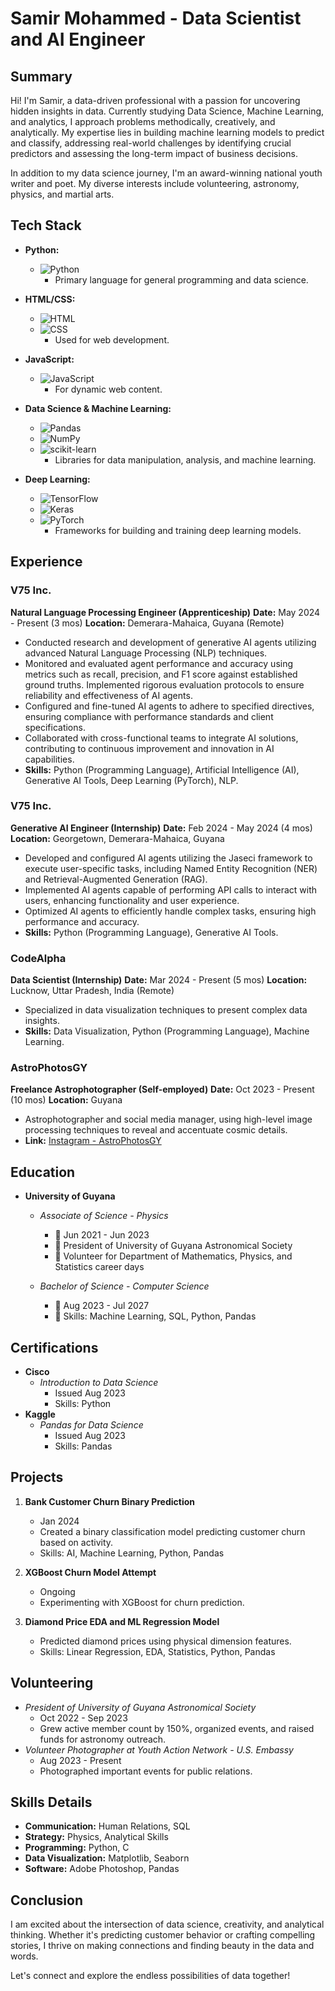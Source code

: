 # Samir Mohammed - Data Scientist and AI Engineer

## Summary
Hi! I'm Samir, a data-driven professional with a passion for uncovering hidden insights in data. Currently studying Data Science, Machine Learning, and analytics, I approach problems methodically, creatively, and analytically. My expertise lies in building machine learning models to predict and classify, addressing real-world challenges by identifying crucial predictors and assessing the long-term impact of business decisions.

In addition to my data science journey, I'm an award-winning national youth writer and poet. My diverse interests include volunteering, astronomy, physics, and martial arts.

## Tech Stack

- **Python:**
  - ![Python](https://img.shields.io/badge/-Python-3776AB?style=for-the-badge&logo=python&logoColor=white)
    - Primary language for general programming and data science.

- **HTML/CSS:**
  - ![HTML](https://img.shields.io/badge/-HTML-E34F26?style=for-the-badge&logo=html5&logoColor=white)
  - ![CSS](https://img.shields.io/badge/-CSS-1572B6?style=for-the-badge&logo=css3&logoColor=white)
    - Used for web development.

- **JavaScript:**
  - ![JavaScript](https://img.shields.io/badge/-JavaScript-F7DF1E?style=for-the-badge&logo=javascript&logoColor=black)
    - For dynamic web content.

- **Data Science & Machine Learning:**
  - ![Pandas](https://img.shields.io/badge/-Pandas-150458?style=for-the-badge&logo=pandas&logoColor=white)
  - ![NumPy](https://img.shields.io/badge/-NumPy-013243?style=for-the-badge&logo=numpy&logoColor=white)
  - ![scikit-learn](https://img.shields.io/badge/-scikit--learn-F7931E?style=for-the-badge&logo=scikit-learn&logoColor=white)
    - Libraries for data manipulation, analysis, and machine learning.

- **Deep Learning:**
  - ![TensorFlow](https://img.shields.io/badge/-TensorFlow-FF6F00?style=for-the-badge&logo=tensorflow&logoColor=white)
  - ![Keras](https://img.shields.io/badge/-Keras-D00000?style=for-the-badge&logo=keras&logoColor=white)
  - ![PyTorch](https://img.shields.io/badge/-PyTorch-EE4C2C?style=for-the-badge&logo=pytorch&logoColor=white)
    - Frameworks for building and training deep learning models.
   
## Experience

### V75 Inc.
**Natural Language Processing Engineer (Apprenticeship)**
**Date:** May 2024 - Present (3 mos)
**Location:** Demerara-Mahaica, Guyana (Remote)
- Conducted research and development of generative AI agents utilizing advanced Natural Language Processing (NLP) techniques.
- Monitored and evaluated agent performance and accuracy using metrics such as recall, precision, and F1 score against established ground truths. Implemented rigorous evaluation protocols to ensure reliability and effectiveness of AI agents.
- Configured and fine-tuned AI agents to adhere to specified directives, ensuring compliance with performance standards and client specifications.
- Collaborated with cross-functional teams to integrate AI solutions, contributing to continuous improvement and innovation in AI capabilities.
- **Skills:** Python (Programming Language), Artificial Intelligence (AI), Generative AI Tools, Deep Learning (PyTorch), NLP.

### V75 Inc.
**Generative AI Engineer (Internship)**
**Date:** Feb 2024 - May 2024 (4 mos)
**Location:** Georgetown, Demerara-Mahaica, Guyana
- Developed and configured AI agents utilizing the Jaseci framework to execute user-specific tasks, including Named Entity Recognition (NER) and Retrieval-Augmented Generation (RAG).
- Implemented AI agents capable of performing API calls to interact with users, enhancing functionality and user experience.
- Optimized AI agents to efficiently handle complex tasks, ensuring high performance and accuracy.
- **Skills:** Python (Programming Language), Generative AI Tools.

### CodeAlpha
**Data Scientist (Internship)**
**Date:** Mar 2024 - Present (5 mos)
**Location:** Lucknow, Uttar Pradesh, India (Remote)
- Specialized in data visualization techniques to present complex data insights.
- **Skills:** Data Visualization, Python (Programming Language), Machine Learning.

### AstroPhotosGY
**Freelance Astrophotographer (Self-employed)**
**Date:** Oct 2023 - Present (10 mos)
**Location:** Guyana
- Astrophotographer and social media manager, using high-level image processing techniques to reveal and accentuate cosmic details.
- **Link:** [Instagram - AstroPhotosGY](https://www.instagram.com/astrophotos_gy/)


## Education

- **University of Guyana**
  - *Associate of Science - Physics*
    - 📅 Jun 2021 - Jun 2023
    - 🌌 President of University of Guyana Astronomical Society
    - 🤝 Volunteer for Department of Mathematics, Physics, and Statistics career days

  - *Bachelor of Science - Computer Science*
    - 📅 Aug 2023 - Jul 2027
    - 🚀 Skills: Machine Learning, SQL, Python, Pandas



## Certifications
- **Cisco**
  - *Introduction to Data Science*
    - Issued Aug 2023
    - Skills: Python
- **Kaggle**
  - *Pandas for Data Science*
    - Issued Aug 2023
    - Skills: Pandas

## Projects
1. **Bank Customer Churn Binary Prediction**
   - Jan 2024
   - Created a binary classification model predicting customer churn based on activity.
   - Skills: AI, Machine Learning, Python, Pandas

2. **XGBoost Churn Model Attempt**
   - Ongoing
   - Experimenting with XGBoost for churn prediction.

3. **Diamond Price EDA and ML Regression Model**
   - Predicted diamond prices using physical dimension features.
   - Skills: Linear Regression, EDA, Statistics, Python, Pandas

## Volunteering
- *President of University of Guyana Astronomical Society*
  - Oct 2022 - Sep 2023
  - Grew active member count by 150%, organized events, and raised funds for astronomy outreach.
- *Volunteer Photographer at Youth Action Network - U.S. Embassy*
  - Aug 2023 - Present
  - Photographed important events for public relations.

## Skills Details
- **Communication:** Human Relations, SQL
- **Strategy:** Physics, Analytical Skills
- **Programming:** Python, C
- **Data Visualization:** Matplotlib, Seaborn
- **Software:** Adobe Photoshop, Pandas

## Conclusion
I am excited about the intersection of data science, creativity, and analytical thinking. Whether it's predicting customer behavior or crafting compelling stories, I thrive on making connections and finding beauty in the data and words.

Let's connect and explore the endless possibilities of data together!
